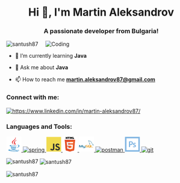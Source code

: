 <h1 align="center">Hi 👋, I'm Martin Aleksandrov</h1>
<h3 align="center">A passionate developer from Bulgaria!</h3>
<img align="right" alt="Coding" width="400" src="https://i.makeagif.com/media/11-29-2017/DW588u.gif">

<p align="left"> <img src="https://komarev.com/ghpvc/?username=santush87&label=Profile%20views&color=0e75b6&style=flat" alt="santush87" /> </p>

- 🌱 I’m currently learning **Java**

- 💬 Ask me about **Java**

- 📫 How to reach me **martin.aleksandrov87@gmail.com**

<h3 align="left">Connect with me:</h3>
<p align="left">
<a href="https://linkedin.com/in/martin-aleksandrov87/" target="blank"><img align="center" src="https://raw.githubusercontent.com/rahuldkjain/github-profile-readme-generator/master/src/images/icons/Social/linked-in-alt.svg" alt="https://www.linkedin.com/in/martin-aleksandrov87/" height="30" width="40" /></a>
</p>

<h3 align="left">Languages and Tools:</h3>
<p align="left"> 
  <a href="https://www.java.com" target="_blank" rel="noreferrer"> <img src="https://raw.githubusercontent.com/devicons/devicon/master/icons/java/java-original.svg" alt="java" width="40" height="40"/> 
    <a href="https://spring.io/" target="_blank" rel="noreferrer"> <img src="https://www.vectorlogo.zone/logos/springio/springio-icon.svg" alt="spring" width="40" height="40"/> </a>
  </a>
  <a href="https://developer.mozilla.org/en-US/docs/Web/JavaScript" target="_blank" rel="noreferrer"> <img src="https://raw.githubusercontent.com/devicons/devicon/master/icons/javascript/javascript-original.svg" alt="javascript" width="40" height="40"/> </a> 
  <a href="https://www.w3.org/html/" target="_blank" rel="noreferrer"><img src="https://raw.githubusercontent.com/devicons/devicon/master/icons/html5/html5-original-wordmark.svg" alt="html5" width="40" height="40"/> </a>
  <a href="https://www.mysql.com/" target="_blank" rel="noreferrer"> <img src="https://raw.githubusercontent.com/devicons/devicon/master/icons/mysql/mysql-original-wordmark.svg" alt="mysql" width="40" height="40"/> 
  </a> 
  </a> 
  <a href="https://postman.com" target="_blank" rel="noreferrer"> <img src="https://www.vectorlogo.zone/logos/getpostman/getpostman-icon.svg" alt="postman" width="40" height="40"/>
</a>
  <a href="https://www.photoshop.com/en" target="_blank" rel="noreferrer"> <img src="https://raw.githubusercontent.com/devicons/devicon/master/icons/photoshop/photoshop-line.svg" alt="photoshop" width="40" height="40"/> </a>
<a href="https://git-scm.com/" target="_blank" rel="noreferrer"> <img src="https://www.vectorlogo.zone/logos/git-scm/git-scm-icon.svg" alt="git" width="40" height="40"/> 
</a>
</p>

<p><img align="left" src="https://github-readme-stats.vercel.app/api/top-langs?username=santush87&show_icons=true&locale=en&layout=compact" alt="santush87" /></p>

<p>&nbsp;<img align="center" src="https://github-readme-stats.vercel.app/api?username=santush87&show_icons=true&locale=en" alt="santush87" /></p>

<p><img align="center" src="https://github-readme-streak-stats.herokuapp.com/?user=santush87&" alt="santush87" /></p>
